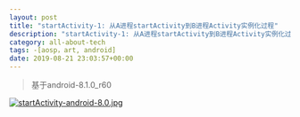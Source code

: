 ```yaml
---
layout: post
title: "startActivity-1: 从A进程startActivity到B进程Activity实例化过程"
description: "startActivity-1: 从A进程startActivity到B进程Activity实例化过程"
category: all-about-tech
tags: -[aosp，art, android]
date: 2019-08-21 23:03:57+00:00
---
```


> 基于android-8.1.0_r60

[![startActivity-android-8.0.jpg](https://t.cn/AiQNsrYC)](https://j.mp/2KimavX)